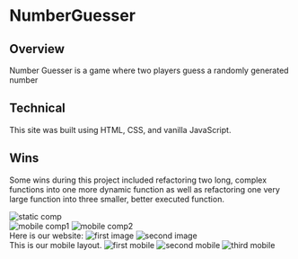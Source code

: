 # NumberGuesser
## Overview

Number Guesser is a game where two players guess a randomly generated number

## Technical

This site was built using HTML, CSS, and vanilla JavaScript.

## Wins

Some wins during this project included refactoring two long, complex functions into one more dynamic function as well as refactoring one very large function into three smaller, better executed function.


![static comp](images/Static_Comp.png)
<br>
![mobile comp1](images/Mobile_Comp1.png)
![mobile comp2](images/Mobile_Comp2.png)
<br>
Here is our website:
![first image](images/Ours-Top.png)
![second image](images/Ours-Bottom.png)
<br>
This is our mobile layout. 
![first mobile](images/Mobile1.png)
![second mobile](images/Mobile2.png)
![third mobile](images/Mobile3.png)


